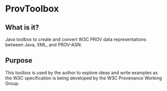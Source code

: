 ProvToolbox
===========

What is it?
-----------

Java toolbox to create and convert W3C PROV data representations between Java, XML, and PROV-ASN.


Purpose
-------

This toolbox is used by the author to explore ideas and write examples
as the W3C specification is being developed by the W3C Provenance
Working Group.
